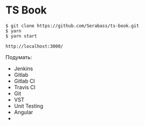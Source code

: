 # TS Book

```
$ git clone https://github.com/Serabass/ts-book.git
$ yarn
$ yarn start

http://localhost:3000/
```

Подумать:
* Jenkins
* Gitlab
* Gitlab CI
* Travis CI
* Git
* VST
* Unit Testing
* Angular
* 

